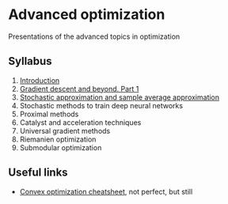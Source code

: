 # Advanced optimization
Presentations of the advanced topics in optimization

## Syllabus

1. [Introduction](./01-Intro/01-Intro.pdf)
2. [Gradient descent and beyond. Part 1](./02-FOM/02-FOM.pdf)
3. [Stochastic approximation and sample average approximation](./03-SA/Lecture_SA_vs_SAA_.pdf)
4. Stochastic methods to train deep neural networks
5. Proximal methods
6. Catalyst and acceleration techniques
7. Universal gradient methods
8. Riemanien optimization
9. Submodular optimization

## Useful links

- [Convex optimization cheatsheet](https://github.com/amkatrutsa/convex_opt/blob/master/notes.pdf), not perfect, but still

